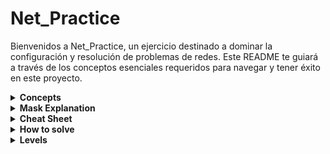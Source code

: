 # Net_Practice

Bienvenidos a Net_Practice, un ejercicio destinado a dominar la configuración y resolución de problemas de redes. Este README te guiará a través de los conceptos esenciales requeridos para navegar y tener éxito en este proyecto.

<details>
<summary><strong>Concepts</strong></summary>
  
### 1. TCP/IP
**IP (Internet Protocol Adresses):** Una cadena única de números separados por puntos (IPv4) o dos puntos (IPv6) que identifica un dispositivo en una red. Una dirección IP consta de dos partes principales: el **Network Id** y el **Host Id**, diferenciados por una **Subnet Mask** o máscara de subred. Por ejemplo, en la dirección IP `192.168.1.1/24`, el Network Id es `192.168.1` y el Host Id  es `1` .

#### Subcomponentes:
- **Subnet Mask:** Una combinación de bits que enmascara la dirección IP y divide los componentes de red y host.
- **Network Id:**  La parte de la dirección IP que identifica la red específica.
- **Host Id:** La parte de la dirección IP que identifica el dispositivo específico en la red.

### 2. IPv4 vs IPv6

La transición de IPv4 a IPv6 ha introducido cambios significativos en la tecnología del protocolo de internet. A continuación se muestra una tabla comparativa que destaca las diferencias clave entre estas dos versiones:

| Característica         | IPv4                                       | IPv6                                                  |
|------------------------|--------------------------------------------|-------------------------------------------------------|
| **Año de Despliegue**  | 1981                                       | 1998                                                  |
| **Capacidad de Bits**  | 32 bits                                    | 128 bits                                              |
| **Número de Direcciones**| ~4.3 mil millones                         | ~340 undecillones (3.4 × 10^38)                        |
| **Notación de Direcciones**   | Decimal separado por puntos (ej. 192.108.42.64)       | Hexadecimal separado por dos puntos (ej. 2002:0de6:0001:0042:0100:8c2e:0370:7234) |
| **Configuración**      | Configuración manual o DHCP                | Soporta auto-configuración y más opciones automáticas |
| **Uso de Direcciones** | Reutilización de direcciones por limitación de espacio | Cada dispositivo puede tener su propia dirección única |

### 3. Dispositivos

- **Switch:** Conecta dispositivos dentro del mismo segmento de red, reduciendo colisiones de tráfico de datos y gestionando efectivamente el flujo de datos a través de direcciones MAC (Control Media Access).
- **Router:** Enlaza múltiples redes o subredes, ya sean LAN (Red de Área Local) o WAN (Wide Area Network). Asegura la ruta óptima del tráfico, asigna IPs locales y realiza la traducción de direcciones mediante NAT (Network Address Translation). Componentes clave en su tabla de enrutamiento incluyen:
  - **Next Hop:** Indica la dirección IP del próximo router donde se enviarán los paquetes de datos.
  - **Destination:** Especifica la red de destino para los paquetes de datos.

- **Módem:** Un dispositivo que modula y demodula señales digitales y analógicas, permitiendo la conexión de una red a internet al traducir datos entre estos dos tipos de señales.

### 4. Subnetting

Subnetting implica dividir una red IP física en múltiples subredes lógicas. Cada subred opera independientemente en el nivel de envío y recepción de paquetes, aunque todas pertenecen a la misma red física y dominio.

### 5. Dirección Loopback

Un rango de dirección IP especial (127.0.0.0 a 127.255.255.255) reservado para comunicaciones internas dentro de un dispositivo. Esto permite que un dispositivo envíe y reciba paquetes hacia y desde sí mismo, lo cual es crucial para pruebas y gestión de redes.
  
</details>

<details>
<summary><strong>Mask Explanation</strong></summary>

### Introducción a la Máscara de Subred

**Contexto Inicial:**
Suponemos que la ID de red (Network ID) abarca los tres primeros octetos y solo interactuamos con el último octeto que va desde `192.168.1.0` hasta `192.168.1.255`.

**Detalles del Último Octeto:**
Este último octeto consta de 8 bits, cada uno de los cuales puede ser `0` o `1`. Si todos los bits están activados (`11111111`), el resultado es `2^8 = 256`.

**División de la IP:**
La dirección IP puede dividirse en **Network ID** y **Host ID** usando la máscara de subred. Asignando una máscara en notación CIDR `/24`, estaríamos designando los tres primeros octetos (24 bits) para la **Network ID** y solo el último octeto para el host, cubriendo así un rango de `192.168.1.0` a `192.168.1.255` con 256 IPs posibles.

### Subdivisión de la Red

**Aplicación de la Máscara /25:**
Podemos subdividir esta red en dos redes de igual tamaño usando una máscara `/25`, lo que deja libres solo los 7 últimos bits para el host. Esto convierte la red original en dos redes:

- **Primera Red:** `192.168.1.0/25` que alberga 128 IPs desde `192.168.1.0` hasta `192.168.1.128`.
- **Segunda Red:** `192.168.1.128/25` que alberga 128 IPs desde `192.168.1.128` hasta `192.168.1.255`.

**Notación de la Subnet Mask:**
Alternativamente, en lugar de usar la notación CIDR, podemos emplear la subnet mask directa `/25`, que corresponde a `255.255.255.128`. Esta máscara en binario es `11111111.11111111.11111111.10000000`, donde el primer bit `2^7 = 128` indica que cada segmento de red con esta máscara abarca 128 IPs posibles.

**Nota Adicional:**
Dado que el proceso puede parecer complejo, se incluye un cheat sheet que facilita la conversión de CIDR a Subnet Mask en 60 segundos.

</details>

<details>
<summary><strong>Cheat Sheet</strong></summary>

### Cheat Sheet

La forma de interpretar esta **Tabla de Conversión** es la siguiente, cuando queremos descubrir a que red pertenece una ip, por ejemplo `255.255.255.192/26`, observamos que tiene una máscara `CDIR` `/26`, equivalente a `Subnet Mask` `192`, lo que nos indica que estamos dividiendo el 4º octeto en **Group Sizes** de 64 ips.

De esta forma deducimos que son 4 subredes: `256 / 64` = `4`.
Con esta tabla y una serie de **steps** que te explicaré en la siguiente sección: **How to solve** podrás resolver cualquiér problema de subnetting en menos de 60 segundos, pero primero te explicaré como crear esta tabla desde cero.

| Tamaño de Grupo | 128 | 64 | 32 | 16 | 8 | 4 | 2 | 1 |
|-----------------|-----|----|----|----|---|---|---|---|
| Máscara de Subred | 128 | 192| 224| 240| 248| 252| 254| 255 |
| CIDR             | /25 | /26| /27| /28| /29| /30| /31| /32 |

**Pasos para Crear la Tabla:**
1. **Primera fila:** Representa las potencias de 2, desde `2^7` hasta `2^0`.
2. **Segunda fila:** Se obtiene restando a 256 (número total de IPs en un octeto), el tamaño de grupo correspondiente.
3. **Cálculo CIDR:** Comenzando desde la izquierda, con `/25` tomando el primer bit del cuarto octeto hasta cubrir todos los bits posibles en cuatro octetos.

si necesitas dividir el tercer octeto, unicamente tienes que añadir una fila más, empezando por le `/24`de derecha a izquierda. 

</details>

<details>
<summary><strong>How to solve</strong></summary>


# How to solve

Primero abordemos una serie de conceptos :
  # Concepts:

   - **Network id**: La parte de la dirección IP que identifica la red específica.
   - **First id**: Primera ip util, la obtenemos sumando uno a la **Network id**
   - **Last id**:  última ip util, la obtenemos restando uno a la **Broadcast id**
   - **Broadcast id**: Dirección de red utilizada para transmitir a todos los dispositivos conectados a una red de comunicaciones de acceso múltiple.

![Imagen de Subnetting](images/mask.png)

Ahora que sabes crear tu propio **Cheat Sheet**, y conoces los conceptos necesarios, no hay escusas, podrás resolver cualquier problema de **Subnetting** en menos de 60 segundos siguiendo estos pasos:

### **Steeps**.

Supongamos que queremos averiguar a que red pertenece la siguiente **IP: 10.2.2.199/26**

#### **Paso 1: Analizar la Máscara de Subred**

- **Máscara de Subred:** `/26` que corresponde a `255.255.255.192`. Esto se deriva del patrón binario `11000000`, que indica:
  - `2^7 = 128`
  - `2^6 = 64`
  - Suma de bits: `128 + 64 = 192`
- Con esta configuración, disponemos de 6 bits para el host, dividiendo la red en 4 subredes que cubren 64 IPs cada una.

#### **Paso 2: Identificar las Subredes y Posicionar la IP Dada**

- **Subredes Disponibles:**
  1. `10.2.2.0` a `10.2.2.63`
  2. `10.2.2.64` a `10.2.2.127`
  3. `10.2.2.128` a `10.2.2.191`
  4. `10.2.2.192` a `10.2.2.255` (la subred de interés)

- **Detalles de la Subred de Interés:**
  - **Network ID:** `10.2.2.192`
  - **First ID:** `10.2.2.193`
  - **Last ID:** `10.2.2.253`
  - **Broadcast ID:** `10.2.2.254`
  - **Next ID:** `10.2.2.255`

- **Posición de la IP `10.2.2.199/26`:** 
  - Se encuentra dentro de la cuarta subred (`10.2.2.192` a `10.2.2.254`).
  - **Disponibilidad de Direcciones:** `64 - 2 = 62` direcciones, desde la `First ID` hasta la `Last ID`.


 Si se utilizara un CIDR `/29`, el proceso implicaría contar de 8 en 8 desde `10.2.2.0` hasta `10.2.2.192`, lo que puede resultar en un proceso realmente lento y aburrido por eso voy a presentarte en el siguiente apartado unos **Speed Tricks** que llevarán tu eficiencia al siguiente nivel.

 # Speed Tricks:

Para simplificar el proceso a la hora de buscar a qué subred pertenece una ip, especialmente cuando el GROUP SIZE es pequeño, puedes utilizar estos trucos:

**1. Multiplicar el GROUP SIZE por 10:**
   - Ejemplo: 8 * 10 = 80; Resultados: .8, .80, .160

**2. Multiplicar el GROUP SIZE por 2:**
   - Resultados: .8 -> .80 -> .160 (multiplicar .80 por 2)

**3. Todos los grupos pasan por 128**, así que podemos partir de este número para iniciar la búsqueda.

**4. Todos los grupos pasan por la subnet mask de su izquierda en la cheat sheet**, por lo tanto, es un buen momento para hacer uso de esta, y en caso de pasarnos, empezar por una ip superior y restar el GROUP SIZE hasta encontrar el segmento al que pertenece nuestra ip objetivo.

</details>

<details>
<summary><strong>Levels</strong></summary>

- <details>
  <summary><strong>Level 6</strong></summary>

     ## Nivel 6: Configuración de Redes con Router
  
  ### Estructura de la Red
  El nivel 6 involucra dos redes conectadas por un router:
  - **Primera red:** Directamente conectada a `internet`.
  - **Segunda red:** Conectada a través de un switch, terminando en `Host A`.
  
  ### Configuración de la Segunda Red
  Para la segunda red, se aplican las siguientes configuraciones:
  - **Máscara de Subred:** `255.255.255.128` (`/25`)
  - **Dirección IP de Host A:** `110.98.32.227`
  
  ### División de la Red
  La red `110.98.32.0/24` se divide en dos grupos de 128 direcciones IP cada uno. Utilizaremos el segundo grupo, que comprende:
  - **ID de Red:** `110.98.32.128`
  - **ID de Broadcast:** `110.98.32.255`
  
  Las direcciones válidas para la interfaz del router están entre `110.98.32.129` y `110.98.32.254`, excluyendo los IDs de red y broadcast.
  
  ### Objetivo Clave
  Es crucial asegurarse de que el destino del tráfico de internet esté configurado para apuntar a la red `110.98.32.128/25` para facilitar el flujo adecuado del tráfico.


  
  <img src="images/Level6.png" alt="Level 6 image" width="85%" height="85%">

  </details>

- <details>
  <summary><strong>Level 7</strong></summary>

  ### Descripción del Escenario
  Este nivel involucra la configuración de una conexión entre dos routers, cada uno conectando un host. Se requiere dividir la red `105.198.14.0/24`.

  ### División de la Red
  Para una organización eficiente, la red se divide en `4` subredes de `64` IPs cada una, utilizando una máscara de subred `/26`:
  - **Primera Subred:** Utilizada para conectar `A1` y `R1` (Direcciones entre .0 y .64).
  - **Última Subred:** (Direcciones entre .192 y .255) Usada para conectar los dos routers.
  - **Segunda o Tercera Subred:** Para conectar `R2` y `C1`. (Direcciones entre .64 y .192).
 
  Es esencial evitar el `overlapping`.

  ### Configuración de la Tabla de Enrutamiento
  - **Destinos:** Los destinos pueden configurarse con los valores por defecto.
  - **Next Hop:** Es crucial que el `Next Hop` en los routers esté configurado para apuntarse entre sí, permitiendo un intercambio eficiente de tráfico. Los hosts deben apuntar al router siguiente.

  ![Diagrama del Nivel 7](images/Level7.png)

  </details>

- <details>
  <summary><strong>Level 8</strong></summary>

    ### Descripción del Escenario
  En el nivel 8, dos routers forman el núcleo de la configuración:
  - **R1:** Conectado directamente a internet.
  - **R2:** Conecta dos redes que a su vez conectan los hosts `D` y `C`.

  ### Configuración de Conexión entre Routers
  Se prefiere utilizar una máscara de red `/30` para la conexión entre routers, proporcionando 4 IPs:
  - **ID de Red:** Excluida.
  - **ID de Broadcast:** Excluida.
  - **IPs Disponibles:** Dos, utilizadas para los interfaces de `R1` y `R2` respectivamente.
  
  El **Next Hop** de `R2` utiliza la IP de la interfaz `R13`, y la interfaz `R21` puede usar una IP menor dentro del mismo rango.

  ### Subnetting y Conexión a Internet
  Se realiza subnetting en la red `158.46.67.0/26` con una máscara `/28`, que proporciona 16 IPs por subred:
  - **Para Host D:** Utiliza cualquiera de las primeras 16 IPs (excluyendo ID de red y broadcast).
  - **Para Host C:** Ocupa el rango de `.17` a `.30` bajo la misma máscara `/28`, asegurando no solapar con el rango usado para los routers.

  ### Rutas y Enrutamiento
  - **Destino de la Red de Hosts:** `158.46.67.0/26`.
  - **Next Hop de Internet:** Debe configurarse en la interfaz del siguiente router.

  ![Diagrama del Nivel 8](images/Level8.png)

  </details>

- <details>
  <summary><strong>Level 9</strong></summary>

  
  ### Descripción General
  Este nivel presenta la tarea de conectar tres redes a internet, con enfoques específicos para los Hosts A y B, y para los Hosts C y D, coordinados a través de dos routers, R1 y R2.

  ### Paso 1: Conexión de los Hosts C y D
  - **IP de la interfaz R23:** `94.8.218.81` con una máscara `/18`.
  - **Rango de Red D:** 
    - **Network ID:** `94.8.192.0/18`
    - **Broadcast ID:** `94.8.255.255/18`
  - **Rango de Red C:** 
    - Puedes establecer cualquier IP válida de tu elección para el **Host C**, Para simplificar, se usará la red `42.24.42.0/25`, dividiéndola en dos subredes de 128 IPs cada una, y se empleará la primera para el **Host C**, dandote libre elección entre los valores de:
      - **Network ID:** `42.24.42.0/25`
      - **Broadcast ID:** `42.24.42.128/25`  

  ### Paso 2: Conexión de los dos Routers
  - **Configuración de Máscara CDIR `/30` para R1 y R2:** Esta configuración proporciona 4 IPs, dos de las cuales son útiles.
  - **Ejemplo de Red:** `192.32.4.0/30`.
  - Es esencial que cada Router apunte su **Next Hop** al otro router. Además, el destino en el primer router debe incluir tanto la red del `Host C` para acceso a `internet` como la del `Host D` para la conexión con `Host A`.

  ### Paso 3: Conexión de los Hosts A y B
  - Se conectan tres dispositivos en la misma red `33.63.9.0/25`.
  - Es importante que el **Next Hop** en ambos Hosts A y B apunte a la interfaz de R11.

  ### Paso 4: Configuración de la Tabla de Enrutamiento de Internet
  - **Next Hop:** Configurado para apuntar a la interfaz del router.
  - **Destinos:** Debe configurarse para incluir las redes del Host C `42.24.42.0/25` y la red que conecta A y B `33.63.9.0/25`, que son esenciales para la conexión a internet.

  ![Diagrama del Nivel 9](images/Level9.png)
  
  </details>

- <details>
  <summary><strong>Level 10</strong></summary>

  Last level!, no te asustes aonque parezca compliado es bastante sencillo, tenemos una red que conecta internet con un router, **R1**, este router conecta con una red que une los dos primeros host con un switch, por otro lado **R1** conecta con un segundo router **R2**, que conecta dos redes que desembocan en **Host 3** y **Host 4**.

  La cuestión es que los host 1, 3 y 4 deben conectar a internet, pero internet, en su **Routing Table** solo tiene un `destino`, asique la logica nos lleva a hacer subnetting de la red en `140.45.158.0/24`, y establecer esta como destino(tanto en internet como en **R1**), así llegando a cualquier host que se albergue en el rango `0-255`.
  dividamos el problema en subproblemas:

  **step1. Conectar los dos primeros host**

   nos condicionan con una máscara `/25` asique asignamos cuaqluier valor entre .0 y .255 ambos incluidos al último octeto.

  **step2. Conexión entre routers**

  nos condicionan con un `255.255.255.252` es decir `/30`es decir 4 ips, de las cuales, si excluimos la **Network id** y la **Broadcast id**, nos quedan dos, es decir las necesarias para conectar dos routers.
  Esto es una buena práctica, no usar más ips de las requeridas.

  **step3. Conectar los dos últimos host**

   Conectar los Host 3 y 4 al Router 2, estamos condicionados por el router 3 a una máscara `255.255.255.192` que en CDIR es `/26`(**Group size** de 64 ip's), fijándonos en las ip´s que nos proporcionan estaríamos ocupando desde `.128` a `.192`.
  por lo tanto para conectar el Host 4, si pusisiesemos también una máscara /26 ocuparíamos desde la `192` hasta `255`, y estaríamos haciendo **overlapping**, es decir se estaría solapando con la red `140.45.158.252/30`que hemos usado previamente como conexión entre routers.
  Para soluccionar esto es tan sencillo como aplicar una máscara `/27`que ocupa 32 ips, y estableciendo estas en un rango entre `140.45.158.192` y `140.45.158.224`.

   <img src="images/Level10.png" alt="Level 10 image" width="90%" height="90%">
</details                             
